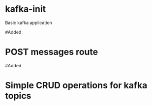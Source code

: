 # kafka-init
Basic kafka application

#Added
# POST messages route

#Added
# Simple CRUD operations for kafka topics

